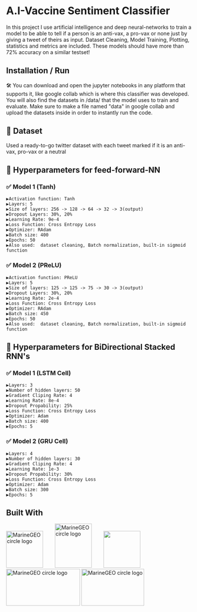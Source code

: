 # A.I-Vaccine Sentiment Classifier
In this project I use artificial intelligence and deep neural-networks to train a model to be able to tell if a person is an anti-vax, a pro-vax or none just by giving a tweet of theirs as input. Dataset Cleaning, Model Training, Plotting, statistics and metrics are included. These models should have more than 72% accuracy on a similar testset!

## Installation / Run
🛠️ You can download and open the jupyter notebooks in any platform that supports it, like google collab which is where this classifier was developed. You will also find the datasets in /data/ that the model uses to train and evaluate. Make sure to make a file named "data" in google collab and upload the datasets inside in order to instantly run the code.

## 📝 Dataset
Used a ready-to-go twitter dataset with each tweet marked if it is an anti-vax, pro-vax or a neutral
## 📎 Hyperparameters for feed-forward-NN
### :white_check_mark: Model 1 (Tanh)
    ▶️Activation function: Tanh
    ▶️Layers: 5
    ▶️Size of layers: 256 -> 128 -> 64 -> 32 -> 3(output)
    ▶️Dropout Layers: 30%, 20%
    ▶️Learning Rate: 9e-4
    ▶️Loss Function: Cross Entropy Loss  
    ▶️Optimizer: RAdam
    ▶️Batch size: 400 
    ▶️Epochs: 50
    ▶️Also used:  dataset cleaning, Batch normalization, built-in sigmoid function
    
### :white_check_mark: Model 2 (PReLU)
    ▶️Activation function: PReLU
    ▶️Layers: 5
    ▶️Size of layers: 125 -> 125 -> 75 -> 30 -> 3(output)
    ▶️Dropout Layers: 30%, 20%
    ▶️Learning Rate: 2e-4
    ▶️Loss Function: Cross Entropy Loss  
    ▶️Optimizer: RAdam
    ▶️Batch size: 450
    ▶️Epochs: 50
    ▶️Also used:  dataset cleaning, Batch normalization, built-in sigmoid function
  
## 📎 Hyperparameters for BiDirectional Stacked RNN's
### :white_check_mark: Model 1 (LSTM Cell)
    ▶️Layers: 3 
    ▶️Number of hidden layers: 50 
    ▶️Gradient Cliping Rate: 4
    ▶️Learning Rate: 8e-4 
    ▶️Dropout Propability: 25%
    ▶️Loss Function: Cross Entropy Loss  
    ▶️Optimizer: Adam
    ▶️Batch size: 400 
    ▶️Epochs: 5
### :white_check_mark: Model 2 (GRU Cell)
    ▶️Layers: 4
    ▶️Number of hidden layers: 30
    ▶️Gradient Cliping Rate: 4
    ▶️Learning Rate: 1e-3
    ▶️Dropout Propability: 30%
    ▶️Loss Function: Cross Entropy Loss  
    ▶️Optimizer: Adam
    ▶️Batch size: 300
    ▶️Epochs: 5
    
 ## Built With
<p float="left">
<img src="https://upload.wikimedia.org/wikipedia/commons/thumb/c/c3/Python-logo-notext.svg/110px-Python-logo-notext.svg.png" alt="MarineGEO circle logo" style="height: 100px; width:100px;"/>  
&emsp;&emsp;<img src="https://upload.wikimedia.org/wikipedia/commons/thumb/1/10/PyTorch_logo_icon.svg/198px-PyTorch_logo_icon.svg.png" alt="MarineGEO circle logo" style="height: 120px; width:100px;"/>   <t />  
&emsp;&emsp;<img src="https://upload.wikimedia.org/wikipedia/commons/thumb/3/38/Jupyter_logo.svg/207px-Jupyter_logo.svg.png" style="height: 100px; width:100px;"/>
&emsp;&emsp;<img src="https://upload.wikimedia.org/wikipedia/commons/thumb/3/31/NumPy_logo_2020.svg/320px-NumPy_logo_2020.svg.png" alt="MarineGEO circle logo" style="height: 100px; width:200px;"/>
  <img src="https://upload.wikimedia.org/wikipedia/commons/thumb/d/d0/Google_Colaboratory_SVG_Logo.svg/320px-Google_Colaboratory_SVG_Logo.svg.png" alt="MarineGEO circle logo" style="height: 100px; width:170px;"/>

 </p>
